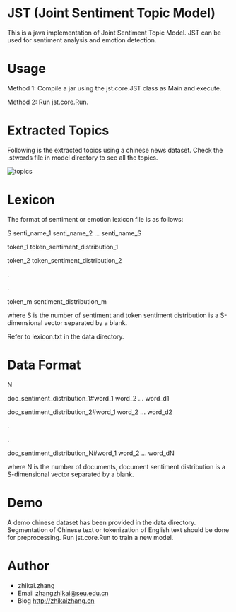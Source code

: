 # JST (Joint Sentiment Topic Model) 

This is a java implementation of Joint Sentiment Topic Model. JST can be used for sentiment analysis and emotion detection.



# Usage

Method 1: Compile a jar using the jst.core.JST class as Main and execute.

Method 2: Run jst.core.Run.


# Extracted Topics

Following is the extracted topics using a chinese news dataset. Check the .stwords file in model directory to see all the topics. 

![topics](https://github.com/laserwave/jst/blob/master/data/topics.png)

# Lexicon

The format of sentiment or emotion lexicon file is as follows:

S senti_name_1 senti_name_2 ... senti_name_S

token_1 token_sentiment_distribution_1

token_2 token_sentiment_distribution_2

.

.

token_m sentiment_distribution_m

where S is the number of sentiment and token sentiment distribution is a S-dimensional vector separated by a blank.

Refer to lexicon.txt in the data directory.

# Data Format

N

doc_sentiment_distribution_1#word_1 word_2 ... word_d1

doc_sentiment_distribution_2#word_1 word_2 ... word_d2

.

.

doc_sentiment_distribution_N#word_1 word_2 ... word_dN

where N is the number of documents, document sentiment distribution is a S-dimensional vector separated by a blank.

# Demo

A demo chinese dataset has been provided in the data directory. Segmentation of Chinese text or tokenization of English text should be done for preprocessing. Run jst.core.Run to train a new model. 


Author
============

 * zhikai.zhang 
 * Email <zhangzhikai@seu.edu.cn>
 * Blog <http://zhikaizhang.cn>

